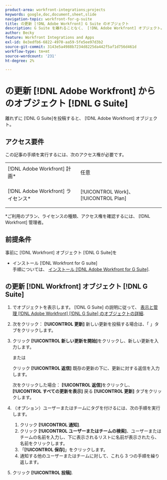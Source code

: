 ```yaml
---
product-area: workfront-integrations;projects
keywords: google,doc,document,sheet,slide
navigation-topic: workfront-for-g-suite
title: の更新 [!DNL Adobe Workfront] G Suite のオブジェクト
description: G Suite を離れることなく、 [!DNL Adobe Workfront] オブジェクト。
author: Becky
feature: Workfront Integrations and Apps
exl-id: 8e3edfb6-6822-4970-aa59-5fe5ee97d3b2
source-git-commit: 3143e5a4988b7234d8225da442f5af1d756d461d
workflow-type: tm+mt
source-wordcount: '231'
ht-degree: 2%

---
```


# の更新 [!DNL Adobe Workfront] からのオブジェクト [!DNL G Suite]

離れずに [!DNL G Suite]を投稿すると、 [!DNL Adobe Workfront] オブジェクト。

## アクセス要件

この記事の手順を実行するには、次のアクセス権が必要です。

<table style="table-layout:auto"> 
 <col> 
 <col> 
 <tbody> 
  <tr> 
   <td role="rowheader">[!DNL Adobe Workfront] 計画*</td> 
   <td> <p>任意</p> </td> 
  </tr> 
  <tr> 
   <td role="rowheader">[!DNL Adobe Workfront] ライセンス*</td> 
   <td> <p>[!UICONTROL Work]、[!UICONTROL Plan]</p> </td> 
  </tr>  </tbody> 
</table>

&#42;ご利用のプラン、ライセンスの種類、アクセス権を確認するには、 [!DNL Workfront] 管理者。

## 前提条件

事前に [!DNL Workfront] オブジェクト [!DNL G Suite]を

* インストール [!DNL Workfront for G suite]\
   手順については、 [インストール [!DNL Adobe Workfront for G Suite]](../../workfront-integrations-and-apps/workfront-for-g-suite/install-workfront-for-gsuite.md).

## の更新 [!DNL Workfront] オブジェクト [!DNL G Suite]

1. でオブジェクトを表示します。 [!DNL G Suite] の説明に従って、 [表示と管理 [!DNL Adobe Workfront] [!DNL G Suite] のオブジェクトの詳細](../../workfront-integrations-and-apps/workfront-for-g-suite/view-manage-work-item-details-in-gsuite.md).

1. 次をクリック： **[!UICONTROL 更新]** 新しい更新を投稿する場合は、「 」タブをクリックします。
1. クリック **[!UICONTROL 新しい更新を開始]**&#x200B;をクリックし、新しい更新を入力します。

   または

   クリック **[!UICONTROL 返信]** 既存の更新の下に、更新に対する返信を入力します。

   次をクリックした場合： **[!UICONTROL 返信]**&#x200B;をクリックし、 **[!UICONTROL すべての更新を表示]** 戻る **[!UICONTROL 更新]** タブをクリックします。

1. （オプション）ユーザーまたはチームにタグを付けるには、次の手順を実行します。

   1. クリック **[!UICONTROL 通知]**.
   1. クリック **[!UICONTROL ユーザーまたはチームの検索]**、ユーザーまたはチームの名前を入力し、下に表示されるリストに名前が表示されたら、名前をクリックします。
   1. 「**[!UICONTROL 保存]**」をクリックします。
   1. 通知する他のユーザーまたはチームに対して、これら 3 つの手順を繰り返します。

1. クリック **[!UICONTROL 投稿]**.
